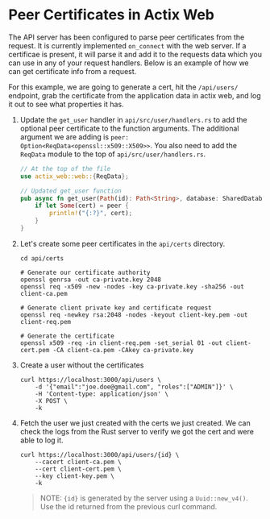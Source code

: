 # Peer Certificates in Actix Web

The API server has been configured to parse peer certificates from the request. It is currently implemented `on_connect` with the web server. If a certificae is present, it will parse it and add it to the requests data which you can use in any of your request handlers. Below is an example of how we can get certificate info from a request.

For this example, we are going to generate a cert, hit the `/api/users/` endpoint, grab the certificate from the application data in actix web, and log it out to see what properties it has.

1. Update the `get_user` handler in `api/src/user/handlers.rs` to add the optional peer certificate to the function arguments. The additional argument we are adding is `peer: Option<ReqData<openssl::x509::X509>>`. You also need to add the `ReqData` module to the top of `api/src/user/handlers.rs`.
    ```rust
    // At the top of the file
    use actix_web::web::{ReqData};

    // Updated get_user function
    pub async fn get_user(Path(id): Path<String>, database: SharedDatabase, peer: Option<ReqData<openssl::x509::X509>>) -> Result<User, HttpResponse> {
        if let Some(cert) = peer {
            println!("{:?}", cert);
        }
    }
    ```

1. Let's create some peer certificates in the `api/certs` directory.
    ```shell
    cd api/certs

    # Generate our certificate authority
    openssl genrsa -out ca-private.key 2048
    openssl req -x509 -new -nodes -key ca-private.key -sha256 -out client-ca.pem

    # Generate client private key and certificate request
    openssl req -newkey rsa:2048 -nodes -keyout client-key.pem -out client-req.pem

    # Generate the certificate
    openssl x509 -req -in client-req.pem -set_serial 01 -out client-cert.pem -CA client-ca.pem -CAkey ca-private.key
    ```

1. Create a user without the certificates
    ```shell
    curl https://localhost:3000/api/users \
        -d '{"email":"joe.doe@gmail.com", "roles":["ADMIN"]}' \
        -H 'Content-type: application/json' \
        -X POST \
        -k
    ```

1. Fetch the user we just created with the certs we just created. We can check the logs from the Rust server to verify we got the cert and were able to log it.
    ```shell
    curl https://localhost:3000/api/users/{id} \
        --cacert client-ca.pem \
        --cert client-cert.pem \
        --key client-key.pem \
        -k
    ```
    > NOTE: `{id}` is generated by the server using a `Uuid::new_v4()`. Use the id returned from the previous curl command.
    
